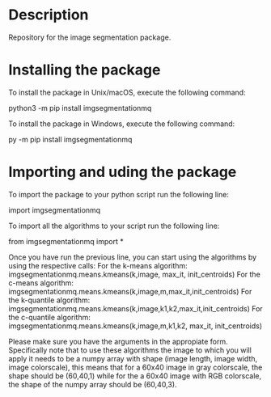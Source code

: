 # Description
Repository for the image segmentation package.

# Installing the package

To install the package in Unix/macOS, execute the following command:

python3 -m pip install imgsegmentationmq


To install the package in Windows, execute the following command:

py -m pip install imgsegmentationmq

# Importing and uding the package

To import the package to your python script run the following line:

import imgsegmentationmq

To import all the algorithms to your script run the following line:

from imgsegmentationmq import *

Once you have run the previous line, you can start using the algorithms by using the respective calls:
    For the k-means algorithm:
        imgsegmentationmq.means.kmeans(k,image, max_it, init_centroids)
    For the c-means algorithm:
        imgsegmentationmq.means.kmeans(k,image,m,max_it,init_centroids)
    For the k-quantile algorithm:
        imgsegmentationmq.means.kmeans(k,image,k1,k2,max_it,init_centroids)
    For the c-quantile algorithm:
        imgsegmentationmq.means.kmeans(k,image,m,k1,k2, max_it, init_centroids)

Please make sure you have the arguments in the appropiate form. Specifically note that to use these algorithms
the image to which you will apply it needs to be a numpy array with shape (image length, image width, image colorscale),
this means that for a 60x40 image in gray colorscale, the shape should be (60,40,1) while for the a 60x40 image with RGB
colorscale, the shape of the numpy array should be (60,40,3).